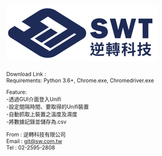 # ![image](https://github.com/SwtOpenSource/GetTempAndHumidity/blob/master/SwtLogo.png)
Download Link : <br>
Requirements: Python 3.6+, Chrome.exe, Chromedriver.exe <br>
<!-- # Start -->
Feature:<br>
-透過GUI介面登入Unifi<br>
-設定間隔時間、要取得的Unifi裝置<br>
-自動抓取上裝置之溫度及濕度<br>
-將數據記錄並儲存為.csv<br>
<!-- # Info -->
From : 逆轉科技有限公司 <br>
Email : git@sw.com.tw <br>
Tel : 02-2595-2808 <br>
